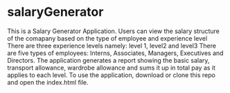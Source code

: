 # salaryGenerator

This is a Salary Generator Application.
Users can view the salary structure of the comapany based on the type of employee and experience level
There are three experience levels namely: level 1, level2 and level3
There are five types of employees: Interns, Associates, Managers, Executives and Directors.
The application generates a report showing the basic salary, transport allowance, wardrobe allowance and sums it up in total pay as it applies to each level.
To use the application, download or clone this repo and open the index.html file.
